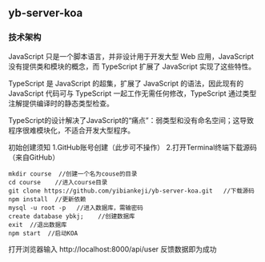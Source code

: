 ## yb-server-koa

### 技术架构
JavaScript 只是一个脚本语言，并非设计用于开发大型 Web 应用，JavaScript 没有提供类和模块的概念，而 TypeScript 扩展了 JavaScript 实现了这些特性。

TypeScript 是 JavaScript 的超集，扩展了 JavaScript 的语法，因此现有的 JavaScript 代码可与 TypeScript 一起工作无需任何修改，TypeScript 通过类型注解提供编译时的静态类型检查。

TypeScript的设计解决了JavaScript的“痛点”：弱类型和没有命名空间；这导致程序很难模块化，不适合开发大型程序。

 初始创建须知
 1.GitHub账号创建（此步可不操作）
 2.打开Terminal终端下载源码（来自GitHub）
 ```
 mkdir course  //创建一个名为couse的目录
 cd course    //进入course目录
 git clone https://github.com/yibiankeji/yb-server-koa.git   //下载源码
 npm install  //更新依赖
 mysql -u root -p   //进入数据库，需输密码
 create database ybkj;    //创建数据库
 exit  //退出数据库
 npm start  //启动KOA
 ```
打开浏览器输入    http://localhost:8000/api/user
反馈数据即为成功

